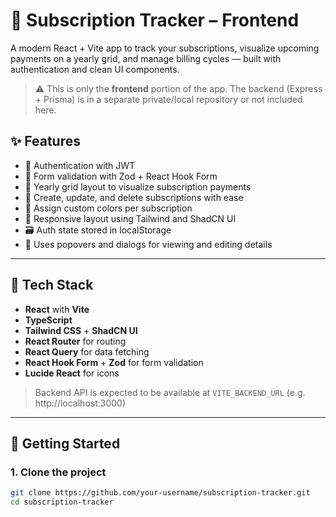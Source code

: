 # 🧾 Subscription Tracker – Frontend

A modern React + Vite app to track your subscriptions, visualize upcoming payments on a yearly grid, and manage billing cycles — built with authentication and clean UI components.

> ⚠️ This is only the **frontend** portion of the app. The backend (Express + Prisma) is in a separate private/local repository or not included here.

## ✨ Features

- 🔐 Authentication with JWT
- 🧠 Form validation with Zod + React Hook Form
- 📅 Yearly grid layout to visualize subscription payments
- 🔁 Create, update, and delete subscriptions with ease
- 🎨 Assign custom colors per subscription
- 🧭 Responsive layout using Tailwind and ShadCN UI
- 🗃️ Auth state stored in localStorage
- 🧰 Uses popovers and dialogs for viewing and editing details

---

## 🧪 Tech Stack

- **React** with **Vite**
- **TypeScript**
- **Tailwind CSS** + **ShadCN UI**
- **React Router** for routing
- **React Query** for data fetching
- **React Hook Form** + **Zod** for form validation
- **Lucide React** for icons

> Backend API is expected to be available at `VITE_BACKEND_URL` (e.g. http://localhost:3000)

---

## 🚀 Getting Started

### 1. Clone the project

```bash
git clone https://github.com/your-username/subscription-tracker.git
cd subscription-tracker
```
